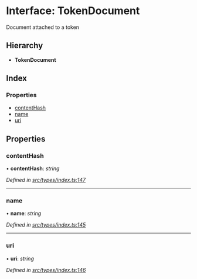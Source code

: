# Interface: TokenDocument

Document attached to a token

## Hierarchy

* **TokenDocument**

## Index

### Properties

* [contentHash](tokendocument.md#contenthash)
* [name](tokendocument.md#name)
* [uri](tokendocument.md#uri)

## Properties

###  contentHash

• **contentHash**: *string*

*Defined in [src/types/index.ts:147](https://github.com/PolymathNetwork/polymesh-sdk/blob/bcdc2ee/src/types/index.ts#L147)*

___

###  name

• **name**: *string*

*Defined in [src/types/index.ts:145](https://github.com/PolymathNetwork/polymesh-sdk/blob/bcdc2ee/src/types/index.ts#L145)*

___

###  uri

• **uri**: *string*

*Defined in [src/types/index.ts:146](https://github.com/PolymathNetwork/polymesh-sdk/blob/bcdc2ee/src/types/index.ts#L146)*

